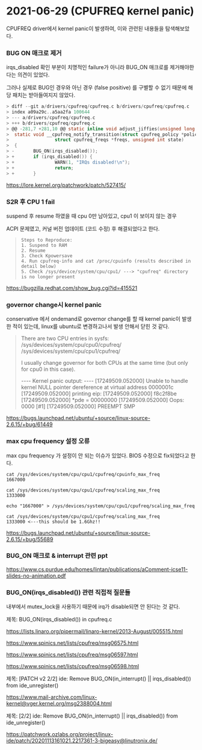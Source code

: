 # 2021-06-29 (CPUFREQ kernel panic)

CPUFREQ driver에서 kernel panic이 발생하여, 이와 관련된 내용들을 탐색해보았다.



### BUG ON 매크로 제거

irqs_disabled 확인 부분이 치명적인 failure가 아니라 BUG_ON 매크로를 제거해야한다는 의견이 있었다.

그러나 실제로 BUG인 경우와 아닌 경우 (false positive) 를 구별할 수 없기 때문에 해당 패치는 받아들여지지 않았다.

```c
> diff --git a/drivers/cpufreq/cpufreq.c b/drivers/cpufreq/cpufreq.c
> index a09a29c..a5aa2fa 100644
> --- a/drivers/cpufreq/cpufreq.c
> +++ b/drivers/cpufreq/cpufreq.c
> @@ -281,7 +281,10 @@ static inline void adjust_jiffies(unsigned long val, struct cpufreq_freqs *ci)
>  static void __cpufreq_notify_transition(struct cpufreq_policy *policy,
>                 struct cpufreq_freqs *freqs, unsigned int state)
>  {
> -       BUG_ON(irqs_disabled());
> +       if (irqs_disabled()) {
> +               WARN(1, "IRQs disabled!\n");
> +               return;
> +       }
```

https://lore.kernel.org/patchwork/patch/527415/



### S2R 후 CPU 1 fail

suspend 후 resume 하였을 때 cpu 0만 남아있고, cpu1 이 보이지 않는 경우

ACPI 문제였고, 커널 버전 업데이트 (코드 수정) 후 해결되었다고 한다.

> ```
> Steps to Reproduce:
> 1. Suspend to RAM
> 2. Resume
> 3. Check Kpowersave
> 4. Run cpufreq-info and cat /proc/cpuinfo (results described in detail below)
> 5. Check /sys/device/system/cpu/cpu1/ ---> "cpufreq" directory is no longer present
> ```

https://bugzilla.redhat.com/show_bug.cgi?id=415521



### governor change시 kernel panic

conservative 에서 ondemand로 governor change를 할 때 kernel panic이 발생한 적이 있는데, linux를 ubuntu로 변경하고나서 발생 안해서 닫힌 것 같다.

> There are two CPU entries in sysfs:
> /sys/devices/system/cpu/cpu0/cpufreq/
> /sys/devices/system/cpu/cpu1/cpufreq/
>
> I usually change governor for both CPUs at the same time (but only for cpu0 in this case).
>
> ---- Kernel panic output: ----
> [17249509.052000] Unable to handle kernel NULL pointer dereference at virtual address 0000001c
> [17249509.052000] printing eip:
> [17249509.052000] f8c2f8be
> [17249509.052000] *pde = 00000000
> [17249509.052000] Oops: 0000 [#1]
> [17249509.052000] PREEMPT SMP

https://bugs.launchpad.net/ubuntu/+source/linux-source-2.6.15/+bug/61449



### max cpu frequency 설정 오류

max cpu frequency 가 설정이 안 되는 이슈가 있었다. BIOS 수정으로 fix되었다고 한다.

```shell
cat /sys/devices/system/cpu/cpu1/cpufreq/cpuinfo_max_freq
1667000

cat /sys/devices/system/cpu/cpu1/cpufreq/scaling_max_freq
1333000

echo "1667000" > /sys/devices/system/cpu/cpu1/cpufreq/scaling_max_freq

cat /sys/devices/system/cpu/cpu1/cpufreq/scaling_max_freq
1333000 <---this should be 1.6Ghz!!
```

https://bugs.launchpad.net/ubuntu/+source/linux-source-2.6.15/+bug/55689



### BUG_ON 매크로 & interrupt 관련 ppt

https://www.cs.purdue.edu/homes/lintan/publications/aComment-icse11-slides-no-animation.pdf



### BUG_ON(irqs_disabled()) 관련 직접적 질문들

내부에서 mutex_lock을 사용하기 때문에 irq가 disable되면 안 된다는 것 같다.

제목: BUG_ON(irqs_disabled()) in cpufreq.c

https://lists.linaro.org/pipermail/linaro-kernel/2013-August/005515.html

https://www.spinics.net/lists/cpufreq/msg06575.html

https://www.spinics.net/lists/cpufreq/msg06597.html

https://www.spinics.net/lists/cpufreq/msg06598.html

제목: [PATCH v2 2/2\] ide: Remove BUG_ON(in_interrupt() || irqs_disabled()) from ide_unregister()

https://www.mail-archive.com/linux-kernel@vger.kernel.org/msg2388004.html

제목: [2/2] ide: Remove BUG_ON(in_interrupt() || irqs_disabled()) from ide_unregister()

https://patchwork.ozlabs.org/project/linux-ide/patch/20201113161021.2217361-3-bigeasy@linutronix.de/